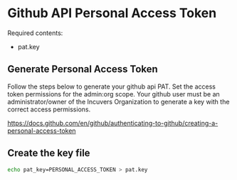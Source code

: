 # Github API Personal Access Token

Required contents:
 - pat.key

## Generate Personal Access Token
Follow the steps below to generate your github api PAT. Set the access token permissions for the admin:org scope. Your github user must be an administrator/owner of the Incuvers Organization to generate a key with the correct access permissions.

https://docs.github.com/en/github/authenticating-to-github/creating-a-personal-access-token

## Create the key file
```bash
echo pat_key=PERSONAL_ACCESS_TOKEN > pat.key
```

